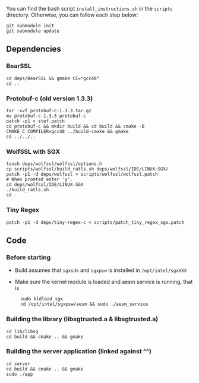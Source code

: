 You can find the bash script `install_instructions.sh` in the `scripts` directory. Otherwise, you can follow each step below:

    git submodule init
    git submodule update

## Dependencies
### BearSSL
    cd deps/BearSSL && gmake CC="gcc48"
    cd ..

### Protobuf-c (old version 1.3.3)
    tar -xvf protobuf-c-1.3.3.tar.gz
    mv protobuf-c-1.3.3 protobuf-c
    patch -p1 < stef.patch  
    cd protobuf-c && mkdir build && cd build && cmake -D CMAKE_C_COMPILER=gcc48 ../build-cmake && gmake
    cd ../../..


### WolfSSL with SGX
    touch deps/wolfssl/wolfssl/options.h
    cp scripts/wolfssl/build_ratls.sh deps/wolfssl/IDE/LINUX-SGX/
    patch -p1 -d deps/wolfssl < scripts/wolfssl/wolfssl.patch 
    # When promted enter 'y'.
    cd deps/wolfssl/IDE/LINUX-SGX
    ./build_ratls.sh
    cd -
### Tiny Regex
    patch -p1 -d deps/tiny-regex-c < scripts/patch_tiny_regex_sgx.patch



## Code
### Before starting
- Build assumes that `sgxsdk` and `sgxpsw` is installed in `/opt/intel/sgxXXX`
- Make sure the kernel module is loaded and aesm service is running, that is

        sudo kldload sgx
        cd /opt/intel/sgxpsw/aesm && sudo ./aesm_service 
### Building the library (libsgtrusted.a & libsgtrusted.a)
    cd lib/libsg
    cd build && cmake .. && gmake

### Building the server application (linked against ^^)
    cd server
    cd build && cmake .. && gmake
    sudo ./app

